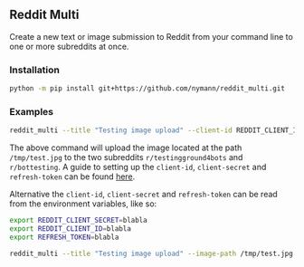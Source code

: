 ## Reddit Multi

Create a new text or image submission to Reddit from your command line to one or more subreddits at once.

### Installation

```sh
python -m pip install git+https://github.com/nymann/reddit_multi.git
```

### Examples

```sh
reddit_multi --title "Testing image upload" --client-id REDDIT_CLIENT_ID --client-secret REDDIT_CLIENT_SECRET --refresh-token REFRESH_TOKEN --image-path /tmp/test.jpg testingground4bots bottesting
```

The above command will upload the image located at the path `/tmp/test.jpg` to the two subreddits `r/testingground4bots` and `r/bottesting`. A guide to setting up the `client-id`, `client-secret` and `refresh-token` can be found [here](https://www.jcchouinard.com/get-reddit-api-credentials-with-praw/).

Alternative the `client-id`, `client-secret` and `refresh-token` can be read from the environment variables, like so:

```sh
export REDDIT_CLIENT_SECRET=blabla
export REDDIT_CLIENT_ID=blabla
export REFRESH_TOKEN=blabla

reddit_multi --title "Testing image upload" --image-path /tmp/test.jpg testingground4bots bottesting
```

